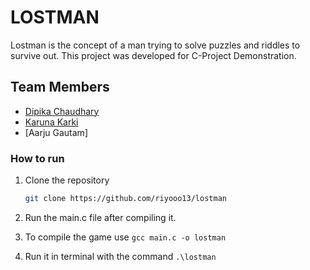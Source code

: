 # LOSTMAN

Lostman is the concept of a man trying to solve puzzles and riddles to survive out.
This project was developed for C-Project Demonstration.

## Team Members

- [Dipika Chaudhary](https://github.com/riyooo13)
- [Karuna Karki](https://github.com/karunabott)
- [Aarju Gautam]

### How to run
1. Clone the repository

   ```bash
   git clone https://github.com/riyooo13/lostman
   ```

2. Run the main.c file after compiling it.
3. To compile the game use `gcc main.c -o lostman`
4. Run it in terminal with the command `.\lostman`
